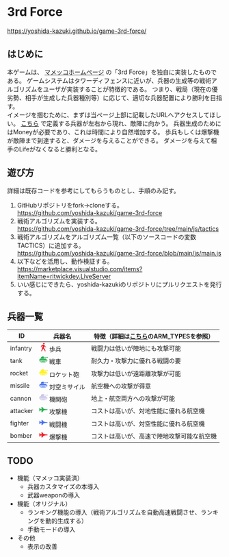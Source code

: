# 3rd Force

https://yoshida-kazuki.github.io/game-3rd-force/

## はじめに

本ゲームは、 [マメッコホームページ](http://mamecco.es.land.to/) の「3rd Force」を独自に実装したものである。
ゲームシステムはタワーディフェンスに近いが、兵器の生成等の戦術アルゴリズムをユーザが実装することが特徴的である。
つまり、戦局（現在の優劣勢、相手が生成した兵器種別等）に応じて、適切な兵器配置により勝利を目指す。
<br>
イメージを掴むために、まずは当ページ上部に記載したURLへアクセスしてほしい。
[こちら](https://github.com/yoshida-kazuki/game-3rd-force#兵器一覧) で定義する兵器が左右から現れ、敵陣に向かう。
兵器生成のためにはMoneyが必要であり、これは時間により自然増加する。
歩兵もしくは爆撃機が敵陣まで到達すると、ダメージを与えることができる。
ダメージを与えて相手のLifeがなくなると勝利となる。
<br>

## 遊び方

詳細は既存コードを参考にしてもらうものとし、手順のみ記す。

1. GitHubリポジトリをfork→cloneする。<br>
   https://github.com/yoshida-kazuki/game-3rd-force
2. 戦術アルゴリズムを実装する。<br>
   https://github.com/yoshida-kazuki/game-3rd-force/tree/main/js/tactics
3. 戦術アルゴリズムをアルゴリズム一覧（以下のソースコードの変数TACTICS）に追加する。<br>
   https://github.com/yoshida-kazuki/game-3rd-force/blob/main/js/main.js
4. 以下などを活用し、動作検証する。<br>
   https://marketplace.visualstudio.com/items?itemName=ritwickdey.LiveServer
5. いい感じにできたら、yoshida-kazukiのリポジトリにプルリクエストを発行する。

## 兵器一覧

| ID       | 兵器名                                                | 特徴（詳細は[こちら](https://github.com/yoshida-kazuki/game-3rd-force/blob/main/js/main.js)のARM_TYPESを参照） |
| --       | --                                                    | -- |
| infantry | <img src="./img/infantryA.png" width="20"> 歩兵       | 戦闘力は低いが陣地にも攻撃可能 |
| tank     | <img src="./img/tankA.png" width="20"> 戦車           | 耐久力・攻撃力に優れる戦闘の要 |
| rocket   | <img src="./img/rocketA.png" width="20"> ロケット砲   | 攻撃力は低いが遠距離攻撃が可能 |
| missile  | <img src="./img/missileA.png" width="20"> 対空ミサイル | 航空機への攻撃が得意 |
| cannon   | <img src="./img/cannonA.png" width="20"> 機関砲       | 地上・航空両方への攻撃が可能 |
| attacker | <img src="./img/attackerA.png" width="20"> 攻撃機     | コストは高いが、対地性能に優れる航空機 |
| fighter  | <img src="./img/fighterA.png" width="20"> 戦闘機      | コストは高いが、対空性能に優れる航空機 |
| bomber   | <img src="./img/bomberA.png" width="20"> 爆撃機       | コストは高いが、高速で陣地攻撃可能な航空機 |

## TODO

* 機能（マメッコ実装済）
    * 兵器カスタマイズの本導入
    * 武器weaponの導入
* 機能（オリジナル）
    * ランキング機能の導入（戦術アルゴリズムを自動高速戦闘させ、ランキングを動的生成する）
    * 手動モードの導入
* その他
    * 表示の改善
